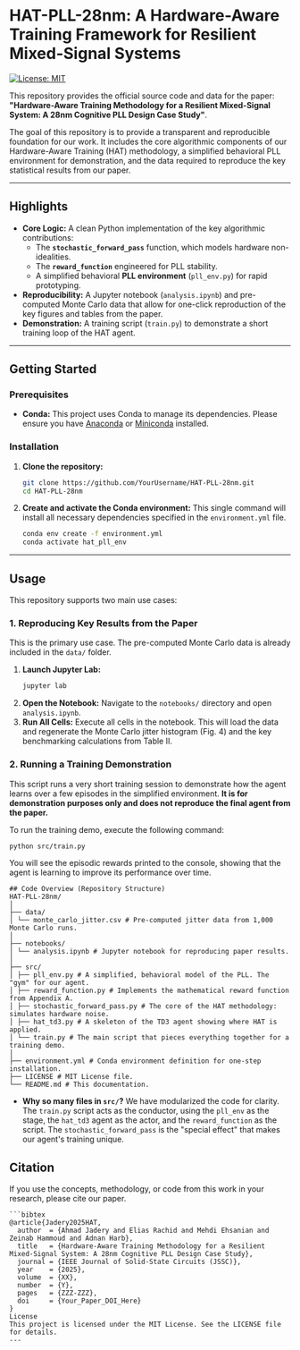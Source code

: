 # HAT-PLL-28nm: A Hardware-Aware Training Framework for Resilient Mixed-Signal Systems

[![License: MIT](https://img.shields.io/badge/License-MIT-yellow.svg)](https://opensource.org/licenses/MIT)

This repository provides the official source code and data for the paper: **"Hardware-Aware Training Methodology for a Resilient Mixed-Signal System: A 28nm Cognitive PLL Design Case Study"**.

The goal of this repository is to provide a transparent and reproducible foundation for our work. It includes the core algorithmic components of our Hardware-Aware Training (HAT) methodology, a simplified behavioral PLL environment for demonstration, and the data required to reproduce the key statistical results from our paper.

---

## Highlights

*   **Core Logic:** A clean Python implementation of the key algorithmic contributions:
    *   The **`stochastic_forward_pass`** function, which models hardware non-idealities.
    *   The **`reward_function`** engineered for PLL stability.
    *   A simplified behavioral **PLL environment** (`pll_env.py`) for rapid prototyping.
*   **Reproducibility:** A Jupyter notebook (`analysis.ipynb`) and pre-computed Monte Carlo data that allow for one-click reproduction of the key figures and tables from the paper.
*   **Demonstration:** A training script (`train.py`) to demonstrate a short training loop of the HAT agent.

---

## Getting Started

### Prerequisites

- **Conda:** This project uses Conda to manage its dependencies. Please ensure you have [Anaconda](https://www.anaconda.com/products/individual) or [Miniconda](https://docs.conda.io/en/latest/miniconda.html) installed.

### Installation

1.  **Clone the repository:**
    ```bash
    git clone https://github.com/YourUsername/HAT-PLL-28nm.git
    cd HAT-PLL-28nm
    ```

2.  **Create and activate the Conda environment:**
    This single command will install all necessary dependencies specified in the `environment.yml` file.
    ```bash
    conda env create -f environment.yml
    conda activate hat_pll_env
    ```

---

## Usage

This repository supports two main use cases:

### 1. Reproducing Key Results from the Paper

This is the primary use case. The pre-computed Monte Carlo data is already included in the `data/` folder.

1.  **Launch Jupyter Lab:**
    ```bash
    jupyter lab
    ```
2.  **Open the Notebook:** Navigate to the `notebooks/` directory and open `analysis.ipynb`.
3.  **Run All Cells:** Execute all cells in the notebook. This will load the data and regenerate the Monte Carlo jitter histogram (Fig. 4) and the key benchmarking calculations from Table II.

### 2. Running a Training Demonstration

This script runs a very short training session to demonstrate how the agent learns over a few episodes in the simplified environment. **It is for demonstration purposes only and does not reproduce the final agent from the paper.**

To run the training demo, execute the following command:
```bash
python src/train.py
```
You will see the episodic rewards printed to the console, showing that the agent is learning to improve its performance over time.

```
## Code Overview (Repository Structure)
HAT-PLL-28nm/
│
├── data/
│ └── monte_carlo_jitter.csv # Pre-computed jitter data from 1,000 Monte Carlo runs.
│
├── notebooks/
│ └── analysis.ipynb # Jupyter notebook for reproducing paper results.
│
├── src/
│ ├── pll_env.py # A simplified, behavioral model of the PLL. The "gym" for our agent.
│ ├── reward_function.py # Implements the mathematical reward function from Appendix A.
│ ├── stochastic_forward_pass.py # The core of the HAT methodology: simulates hardware noise.
│ ├── hat_td3.py # A skeleton of the TD3 agent showing where HAT is applied.
│ └── train.py # The main script that pieces everything together for a training demo.
│
├── environment.yml # Conda environment definition for one-step installation.
├── LICENSE # MIT License file.
└── README.md # This documentation.

```
-   **Why so many files in `src/`?** We have modularized the code for clarity. The `train.py` script acts as the conductor, using the `pll_env` as the stage, the `hat_td3` agent as the actor, and the `reward_function` as the script. The `stochastic_forward_pass` is the "special effect" that makes our agent's training unique.



## Citation

If you use the concepts, methodology, or code from this work in your research, please cite our paper.
```
```bibtex
@article{Jadery2025HAT,
  author  = {Ahmad Jadery and Elias Rachid and Mehdi Ehsanian and Zeinab Hammoud and Adnan Harb},
  title   = {Hardware-Aware Training Methodology for a Resilient Mixed-Signal System: A 28nm Cognitive PLL Design Case Study},
  journal = {IEEE Journal of Solid-State Circuits (JSSC)},
  year    = {2025},
  volume  = {XX},
  number  = {Y},
  pages   = {ZZZ-ZZZ},
  doi     = {Your_Paper_DOI_Here}
}
License
This project is licensed under the MIT License. See the LICENSE file for details.
---
